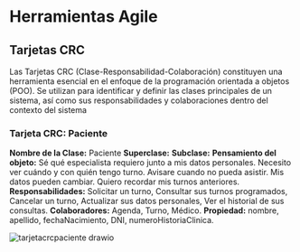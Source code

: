 # Herramientas Agile

## Tarjetas CRC
Las Tarjetas CRC (Clase-Responsabilidad-Colaboración) constituyen una
herramienta esencial en el enfoque de la programación orientada a objetos (POO). Se
utilizan para identificar y definir las clases principales de un sistema, así como sus
responsabilidades y colaboraciones dentro del contexto del sistema

### Tarjeta CRC: Paciente
**Nombre de la Clase:** Paciente
**Superclase:**
**Subclase:**
**Pensamiento del objeto:** Sé qué especialista requiero junto a mis datos personales. Necesito ver cuándo y con quién tengo turno. Avisare cuando no pueda asistir. Mis datos pueden cambiar.
Quiero recordar mis turnos anteriores.
**Responsabilidades:** Solicitar un turno, Consultar sus turnos programados, Cancelar un turno, Actualizar sus datos personales, Ver el historial de sus consultas.
**Colaboradores:** Agenda, Turno, Médico.
**Propiedad:** nombre, apellido, fechaNacimiento, DNI, numeroHistoriaClinica.

![tarjetacrcpaciente drawio](https://github.com/user-attachments/assets/531d57fb-924a-449e-97e5-4184cfcdc287)
